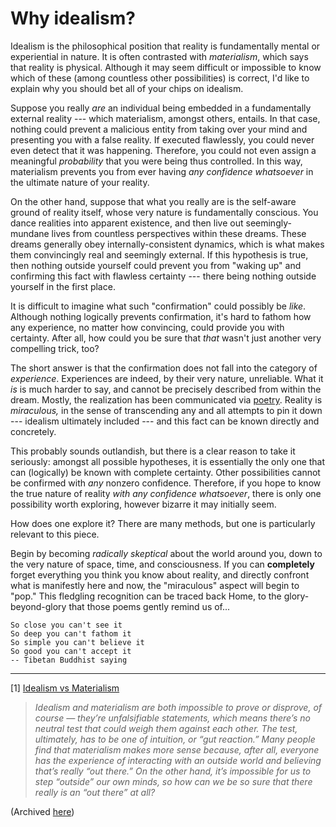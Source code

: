 # Why idealism?

Idealism is the philosophical position that reality is fundamentally mental or experiential in nature. It is often contrasted with _materialism_, which says that reality is physical. Although it may seem difficult or impossible to know which of these (among countless other possibilities) is correct, I'd like to explain why you should bet all of your chips on idealism.

Suppose you really _are_ an individual being embedded in a fundamentally external reality --- which materialism, amongst others, entails. In that case, nothing could prevent a malicious entity from taking over your mind and presenting you with a false reality. If executed flawlessly, you could never even detect that it was happening. Therefore, you could not even assign a meaningful _probability_ that you were being thus controlled. In this way, materialism prevents you from ever having _any confidence whatsoever_ in the ultimate nature of your reality.

On the other hand, suppose that what you really are is the self-aware ground of reality itself, whose very nature is fundamentally conscious. You dance realities into apparent existence, and then live out seemingly-mundane lives from countless perspectives within these dreams. These dreams generally obey internally-consistent dynamics, which is what makes them convincingly real and seemingly external. If this hypothesis is true, then nothing outside yourself could prevent you from "waking up" and confirming this fact with flawless certainty --- there being nothing outside yourself in the first place.

It is difficult to imagine what such "confirmation" could possibly be _like_. Although nothing logically prevents confirmation, it's hard to fathom how any experience, no matter how convincing, could provide you with certainty. After all, how could you be sure that _that_ wasn't just another very compelling trick, too?

The short answer is that the confirmation does not fall into the category of _experience_. Experiences are indeed, by their very nature, unreliable. What it _is_ is much harder to say, and cannot be precisely described from within the dream. Mostly, the realization has been communicated via [poetry](https://plumvillage.org/articles/please-call-me-by-my-true-names-song-poem/). Reality is _miraculous,_ in the sense of transcending any and all attempts to pin it down --- idealism ultimately included --- and this fact can be known directly and concretely.

This probably sounds outlandish, but there is a clear reason to take it seriously: amongst all possible hypotheses, it is essentially the only one that can (logically) be known with complete certainty. Other possibilities cannot be confirmed with _any_ nonzero confidence. Therefore, if you hope to know the true nature of reality _with any confidence whatsoever_, there is only one possibility worth exploring, however bizarre it may initially seem.

How does one explore it? There are many methods, but one is particularly relevant to this piece.

Begin by becoming _radically skeptical_ about the world around you, down to the very nature of space, time, and consciousness. If you can **completely** forget everything you think you know about reality, and directly confront what is manifestly here and now, the "miraculous" aspect will begin to "pop." This fledgling recognition can be traced back Home, to the glory-beyond-glory that those poems gently remind us of...

```
So close you can't see it
So deep you can't fathom it
So simple you can't believe it
So good you can't accept it
-- Tibetan Buddhist saying
```

---

[1] [Idealism vs Materialism](http://philosophyterms.com/idealism/#III_Idealism_vs_Materialism)

> *Idealism and materialism are both impossible to prove or disprove, of course — they’re unfalsifiable statements, which means there’s no neutral test that could weigh them against each other. The test, ultimately, has to be one of intuition, or “gut reaction.” Many people find that materialism makes more sense because, after all, everyone has the experience of interacting with an outside world and believing that’s really “out there.” On the other hand, it’s impossible for us to step “outside” our own minds, so how can we be so sure that there really is an “out there” at all?*

(Archived [here](https://web.archive.org/web/20210326162142/https://philosophyterms.com/idealism/))